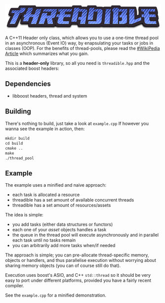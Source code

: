 ![#Threadible](https://github.com/alexge233/threadible/blob/master/threadible.png)


A C++11 Header only class, which allows you to use a one-time thread pool in an asynchronous (Event IO) way,
by enapsulating your tasks or jobs in classes (OOP).
For the benefits of thread-pools, please read the [#WikiPedia Article](https://en.wikipedia.org/wiki/Thread_pool) which summarizes what you gain.

This is a **header-only** library, so all you need is `threadible.hpp` and the associated boost headers:

## Dependencies

* libboost headers, thread and system

## Building

There's nothing to build, just take a look at `example.cpp`
If however you wanna see the example in action, then:

```
mkdir build
cd build
cmake ..
make
./thread_pool
```

## Example

The example uses a minified and naive approach:

- each task is allocated a resource
- threadible has a set amount of available concurrent threads
- threadible has a set amount of resources/assets 

The idea is simple:

- you add tasks (either data structures or functors)
- each one of your *asset* objects handles a task
- the queue in the thread pool will execute asynchronously and in parallel each task until no tasks remain
- you can arbitrarily add more tasks when/if needed

The approach is simple; you can pre-allocate thread-specific
memory, objects or handlers, and thus parallelise execution
without worrying about sharing memory objects (you can of course still do that).

Execution uses boost's ASIO, and C++ `std::thread` so it should be
very easy to port under different platforms, provided you have a fairly recent compiler.

See the `example.cpp` for a minified demonstration.
